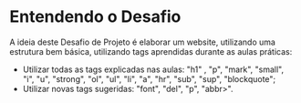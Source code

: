 # Entendendo o Desafio
 A ideia deste Desafio de Projeto é elaborar um website, utilizando uma estrutura bem básica, utilizando tags aprendidas durante as aulas práticas: 
 - Utilizar todas as tags explicadas nas aulas: "h1" , "p", "mark", "small", "i", "u", "strong", "ol", "ul", "li", "a", "hr", "sub", "sup", "blockquote";
 - Utilizar novas tags sugeridas: "font", "del", "p", "abbr>".
